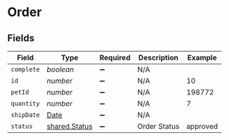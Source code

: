 # Order


## Fields

| Field                                                                                         | Type                                                                                          | Required                                                                                      | Description                                                                                   | Example                                                                                       |
| --------------------------------------------------------------------------------------------- | --------------------------------------------------------------------------------------------- | --------------------------------------------------------------------------------------------- | --------------------------------------------------------------------------------------------- | --------------------------------------------------------------------------------------------- |
| `complete`                                                                                    | *boolean*                                                                                     | :heavy_minus_sign:                                                                            | N/A                                                                                           |                                                                                               |
| `id`                                                                                          | *number*                                                                                      | :heavy_minus_sign:                                                                            | N/A                                                                                           | 10                                                                                            |
| `petId`                                                                                       | *number*                                                                                      | :heavy_minus_sign:                                                                            | N/A                                                                                           | 198772                                                                                        |
| `quantity`                                                                                    | *number*                                                                                      | :heavy_minus_sign:                                                                            | N/A                                                                                           | 7                                                                                             |
| `shipDate`                                                                                    | [Date](https://developer.mozilla.org/en-US/docs/Web/JavaScript/Reference/Global_Objects/Date) | :heavy_minus_sign:                                                                            | N/A                                                                                           |                                                                                               |
| `status`                                                                                      | [shared.Status](../../models/shared/status.md)                                                | :heavy_minus_sign:                                                                            | Order Status                                                                                  | approved                                                                                      |